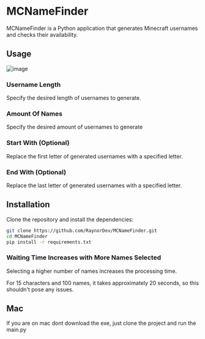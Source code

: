 # MCNameFinder

MCNameFinder is a Python application that generates Minecraft usernames and checks their availability.

## Usage

![image](https://github.com/RaynorDev/MCNameFinder/assets/84258177/d28fc3a3-02a0-49fd-8185-6e8c2d8f8bca)


### Username Length
Specify the desired length of usernames to generate.

### Amount Of Names
Specify the desired amount of usernames to generate

### Start With (Optional)
Replace the first letter of generated usernames with a specified letter.

### End With (Optional)
Replace the last letter of generated usernames with a specified letter.

## Installation

Clone the repository and install the dependencies:

```bash
git clone https://github.com/RaynorDev/MCNameFinder.git
cd MCNameFinder
pip install -r requirements.txt
```

### Waiting Time Increases with More Names Selected

Selecting a higher number of names increases the processing time.

For 15 characters and 100 names, it takes approximately 20 seconds, so this shouldn't pose any issues.

## Mac
If you are on mac dont download the exe, just clone the project and run the main.py

